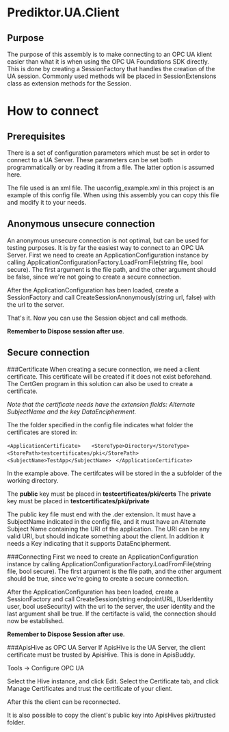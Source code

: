 ﻿Prediktor.UA.Client
===================

Purpose
-------

The purpose of this assembly is to make connecting to an OPC UA klient easier than what it is when using the OPC UA Foundations SDK directly. 
This is done by creating a SessionFactory that handles the creation of the UA session. 
Commonly used methods will be placed in SessionExtensions class as extension methods for the Session.


How to connect
==============

Prerequisites
-------------
There is a set of configuration parameters which must be set in order to connect to a UA Server. These parameters can be set both programmatically or by reading it from a file. 
The latter option is assumed here. 

The file used is an xml file. 
The uaconfig_example.xml in this project is an example of this config file. 
When using this assembly you can copy this file and modify it to your needs.


Anonymous unsecure connection
-----------------------------

An anonymous unsecure connection is not optimal, but can be used for testing purposes. It is by far the easiest way to connect to an OPC UA Server. 
First we need to create an ApplicationConfiguration instance by calling ApplicationConfigurationFactory.LoadFromFile(string file, bool secure). 
The first argument is the file path, and the other argument should be false, since we're not going to create a secure connection. 

After the ApplicationConfiguration has been loaded, create a SessionFactory and call CreateSessionAnonymously(string url, false) with the url to the server.

That's it. Now you can use the Session object and call methods.

**Remember to Dispose session after use**.

Secure connection
-----------------

###Certificate
When creating a secure connection, we need a client certificate. This certificate will be created if it does not exist beforehand. 
The CertGen program in this solution can also be used to create a certificate.

_Note that the certificate needs have the extension fields: Alternate SubjectName and the key DataEncipherment._

The the folder specified in the config file indicates what folder the certificates are stored in:

`<ApplicationCertificate>  `
`  <StoreType>Directory</StoreType>  `
`  <StorePath>testcertificates/pki</StorePath>  `
`  <SubjectName>TestApp</SubjectName>  `
`</ApplicationCertificate>  `

In the example above. The certifcates will be stored in the a subfolder of the working directory. 

The **public** key must be placed in **testcertificates/pki/certs**
The **private** key must be placed in **testcertificates/pki/private**

The public key file must end with the .der extension. It must have a SubjectName indicated in the config file, and it must have an Alternate Subject Name containing the URI of the application.
The URI can be any valid URI, but should indicate something about the client. In addition it needs a Key indicating that it supports DataEncipherment.

###Connecting
First we need to create an ApplicationConfiguration instance by calling ApplicationConfigurationFactory.LoadFromFile(string file, bool secure). 
The first argument is the file path, and the other argument should be true, since we're going to create a secure connection. 

After the ApplicationConfiguration has been loaded, create a SessionFactory and call CreateSession(string endpointURL, IUserIdentity user, bool useSecurity) with the url to the server, the user identity and the last argument shall be true.
If the certifacte is valid, the connection should now be established.


**Remember to Dispose Session after use**.

###ApisHive as OPC UA Server
If ApisHive is the UA Server, the client certificate must be trusted by ApisHive. This is done in ApisBuddy.

Tools -> Configure OPC UA

Select the Hive instance, and click Edit.
Select the Certificate tab, and click Manage Certificates and trust the certificate of your client.

After this the client can be reconnected.

It is also possible to copy the client's public key into ApisHives pki/trusted folder.